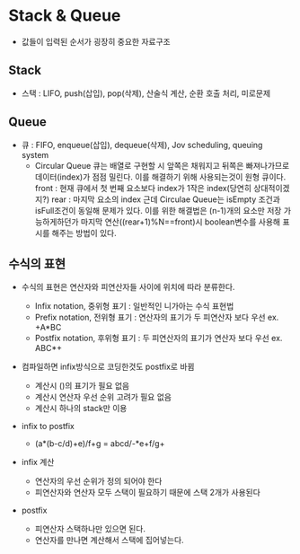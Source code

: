 # Stack & Queue
- 값들이 입력된 순서가 굉장히 중요한 자료구조
## Stack
- 스택 : LIFO, push(삽입), pop(삭제), 산술식 계산, 순환 호출 처리, 미로문제
## Queue
- 큐 : FIFO, enqueue(삽입), dequeue(삭제), Jov scheduling, queuing system
  - Circular Queue 
  큐는 배열로 구현할 시 앞쪽은 채워지고 뒤쪽은 빠져나가므로 데이터(index)가 점점 밀린다. 이를 해결하기 위해 사용되는것이 원형 큐이다.
  front : 현재 큐에서 첫 번째 요소보다 index가 1작은 index(당연히 상대적이겠지?)
  rear : 마지막 요소의 index
  근데 Circulae Queue는 isEmpty 조건과 isFull조건이 동일해 문제가 있다. 이를 위한 해결법은 (n-1)개의 요소만 저장 가능하게하던가 마지막 연산((rear+1)%N==front)시 boolean변수를 사용해 표시를 해주는 방법이 있다.
  
## 수식의 표현
- 수식의 표현은 연산자와 피연산자들 사이에 위치에 따라 분류한다.
  - Infix notation, 중위형 표기 : 일반적인 니가아는 수식 표현법
  - Prefix notation, 전위형 표기 : 연산자의 표기가 두 피연산자 보다 우선 ex. +A*BC
  - Postfix notation, 후위형 표기 : 두 피연산자의 표기가 연산자 보다 우선 ex. ABC*+

- 컴파일하면 infix방식으로 코딩한것도 postfix로 바뀜
  - 계산시 ()의 표기가 필요 없음
  - 계산시 연산자 우선 순위 고려가 필요 없음
  - 계산시 하나의 stack만 이용
- infix to postfix
  - (a*(b-c/d)+e)/f+g = abcd/-*e+f/g+
- infix 계산
  - 연산자의 우선 순위가 정의 되어야 한다
  - 피연산자와 연산자 모두 스택이 필요하기 때문에 스택 2개가 사용된다
- postfix
  - 피연산자 스택하나만 있으면 된다.
  - 연산자를 만나면 계산해서 스택에 집어넣는다.
